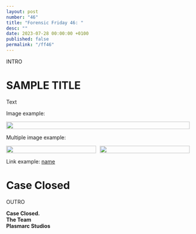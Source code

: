 ```yaml
---
layout: post
number: "46"
title: "Forensic Friday 46: "
desc: ""
date: 2023-07-28 00:00:00 +0100
published: false 
permalink: "/ff46"
---
```


INTRO

# SAMPLE TITLE
Text

Image example:
<div style="display:flex">
    <div style="flex:1;padding-right:10px;">
        <img src="./forensic-friday-media/ff43/comms.png" width="100%"/>
    </div>
</div>

Multiple image example:

<div style="display:flex">
    <div style="flex:1;padding-right:10px;">
        <img src="./forensic-friday-media/ff43/wallold.png" width="100%"/>
    </div>
     <div style="flex:1;padding-right:10px;">
        <img src="./forensic-friday-media/ff43/wallnew.png" width="100%"/>
    </div>
</div>

Link example:
[name](link)

# Case Closed

OUTRO

**Case Closed.**\
**The Team**\
**Plasmarc Studios**
